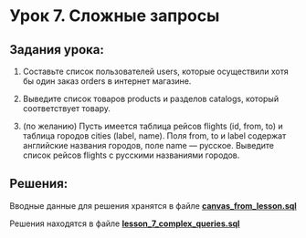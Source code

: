 # Урок 7. Сложные запросы

## Задания урока:

1. Составьте список пользователей users, которые осуществили хотя бы один заказ orders в интернет магазине.

2. Выведите список товаров products и разделов catalogs, который соответствует товару.

3. (по желанию) Пусть имеется таблица рейсов flights (id, from, to) и таблица городов cities (label, name). Поля from, to и label содержат английские названия городов, поле name — русское. Выведите список рейсов flights с русскими названиями городов.

## Решения:

Вводные данные для решения хранятся в файле [**canvas_from_lesson.sql**](https://github.com/Roman-R2/MySQL_basic/blob/main/lesson%207%20-%20Complex%20queries/canvas_from_lesson.sql)

Решения находятся в файле [**lesson_7_complex_queries.sql**](https://github.com/Roman-R2/MySQL_basic/blob/main/lesson%207%20-%20Complex%20queries/lesson_7_complex_queries.sql)